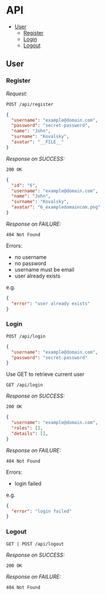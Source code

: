 # API

* [User](#User)
    * [Register](#Register)
    * [Login](#Login)
    * [Logout](#Logout)

## User

### Register

*Request:*

```
POST /api/register
```
```JSON
{
  "username": "example@domain.com",
  "password": "secret-password",
  "name": "John",
  "surname": "Kovalsky",
  "avatar": "__FILE__"
}
```

*Response on SUCCESS:*

```
200 OK
```
```JSON
{
  "id": "6",
  "username": "example@domain.com",
  "name": "John",
  "surname": "Kovalsky",
  "avatar": "6_exampledomaincom.png"
}
```

*Response on FAILURE:*

```
404 Not Found
```

Errors:
* no username
* no password
* username must be email
* user already exists

e.g.
```JSON
{
  "error": "user already exists"
}
```

### Login

```
POST /api/login
```
```JSON
{
  "username": "example@domain.com",
  "password": "secret-password"
}
```

Use GET to retrieve current user

```
GET /api/login
```

*Response on SUCCESS:*

```
200 OK
```
```JSON
{
  "username": "example@domain.com",
  "roles": [],
  "details": [],
}
```

*Response on FAILURE:*

```
404 Not Found
```

Errors:
* login failed

e.g.
```JSON
{
  "error": "login failed"
}
```

### Logout

```
GET | POST /api/logout
```

*Response on SUCCESS:*

```
200 OK
```

*Response on FAILURE:*

```
404 Not Found
```
